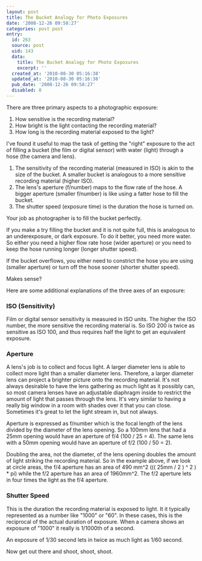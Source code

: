 ```yaml
---
layout: post
title: The Bucket Analogy for Photo Exposures
date: '2008-12-26 09:58:27'
categories: post post
entry:
  id: 263
  source: post
  uid: 143
  data:
    title: The Bucket Analogy for Photo Exposures
    excerpt: ''
  created_at: '2010-08-30 05:16:38'
  updated_at: '2010-08-30 05:16:38'
  pub_date: '2008-12-26 09:58:27'
  disabled: 0
---
```


There are three primary aspects to a photographic exposure:

<ol>
	<li>How sensitive is the recording material?</li>
	<li>How bright is the light contacting the recording material?</li>
	<li>How long is the recording material exposed to the light?</li>
</ol>
I've found it useful to map the task of getting the "right" exposure to the act of filling a bucket (the film or digital sensor) with water (light) through a hose (the camera and lens).
<ol>
	<li>The sensitivity of the recording material (measured in ISO) is akin to the size of the bucket. A smaller bucket is analogous to a more sensitive recording material (higher ISO).</li>
	<li>The lens's aperture (f/number) maps to the flow rate of the hose. A bigger aperture (smaller f/number) is like using a fatter hose to fill the bucket.</li>
	<li>The shutter speed (exposure time) is the duration the hose is turned on.</li>
</ol>
Your job as photographer is to fill the bucket perfectly.

If you make a try filling the bucket and it is not quite full, this is analogous to an underexposure, or dark exposure. To do it better, you need more water. So either you need a higher flow rate hose (wider aperture) or you need to keep the hose running longer (longer shutter speed).

If the bucket overflows, you either need to constrict the hose you are using (smaller aperture) or turn off the hose sooner (shorter shutter speed).

Makes sense?

Here are some additional explanations of the three axes of an exposure:

<h3>ISO (Sensitivity)</h3>
Film or digital sensor sensitivity is measured in ISO units. The higher the ISO number, the more sensitive the recording material is. So ISO 200 is twice as sensitive as ISO 100, and thus requires half the light to get an equivalent exposure.
<h3>Aperture</h3>
A lens's job is to collect and focus light. A larger diameter lens is able to collect more light than a smaller diameter lens. Therefore, a larger diameter lens can project a brighter picture onto the recording material. It's not always desirable to have the lens gathering as much light as it possibly can, so most camera lenses have an adjustable diaphragm inside to restrict the amount of light that passes through the lens. It's very similar to having a really big window in a room with shades over it that you can close. Sometimes it's great to let the light stream in, but not always.

Aperture is expressed as f/number which is the focal length of the lens divided by the diameter of the lens opening. So a 100mm lens that had a 25mm opening would have an aperture of f/4 (100 / 25 = 4). The same lens with a 50mm opening would have an aperture of f/2 (100 / 50 = 2).

Doubling the area, not the diameter, of the lens opening doubles the amount of light striking the recording material. So in the example above, if we look at circle areas, the f/4 aperture has an area of 490 mm^2 ((( 25mm / 2 ) ^ 2 ) \* pi) while the f/2 aperture has an area of 1960mm^2. The f/2 aperture lets in four times the light as the f/4 aperture.

<h3>Shutter Speed</h3>
This is the duration the recording material is exposed to light. It it typically represented as a number like "1000" or "60". In these cases, this is the reciprocal of the actual duration of exposure. When a camera shows an exposure of "1000" it really is 1/1000th of a second.

An exposure of 1/30 second lets in twice as much light as 1/60 second.

Now get out there and shoot, shoot, shoot.
